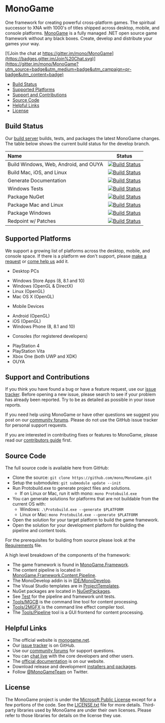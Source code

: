 # MonoGame

One framework for creating powerful cross-platform games.  The spiritual successor to XNA with 1000's of titles shipped across desktop, mobile, and console platforms.  [MonoGame](http://www.monogame.net/) is a fully managed .NET open source game framework without any black boxes.  Create, develop and distribute your games your way.

[![Join the chat at https://gitter.im/mono/MonoGame](https://badges.gitter.im/Join%20Chat.svg)](https://gitter.im/mono/MonoGame?utm_source=badge&utm_medium=badge&utm_campaign=pr-badge&utm_content=badge)

 - [Build Status](#build-status)
 - [Supported Platforms](#supported-platforms)
 - [Support and Contributions](#support-and-contributions)
 - [Source Code](#source-code)
 - [Helpful Links](#helpful-links)
 - [License](#license)
 

## Build Status

Our [build server](http://teamcity.monogame.net/?guest=1) builds, tests, and packages the latest MonoGame changes.  The table below shows the current build status for the develop branch.

| Name  | Status |
|:---|--------|
| Build Windows, Web, Android, and OUYA | [![Build Status](http://teamcity.monogame.net/app/rest/builds/buildType:MonoGame_DevelopWin/statusIcon)](http://teamcity.monogame.net/viewType.html?buildTypeId=MonoGame_DevelopWin&guest=1) |
| Build Mac, iOS, and Linux | [![Build Status](http://teamcity.monogame.net/app/rest/builds/buildType:MonoGame_DevelopMac/statusIcon)](http://teamcity.monogame.net/viewType.html?buildTypeId=MonoGame_DevelopMac&guest=1) |
| Generate Documentation | [![Build Status](http://teamcity.monogame.net/app/rest/builds/buildType:MonoGame_GenerateDocumentation/statusIcon)](http://teamcity.monogame.net/viewType.html?buildTypeId=MonoGame_GenerateDocumentation&guest=1) |
| Windows Tests | [![Build Status](http://teamcity.monogame.net/app/rest/builds/buildType:MonoGame_TestWindows/statusIcon)](http://teamcity.monogame.net/viewType.html?buildTypeId=MonoGame_TestWindows&guest=1) |
| Package NuGet | [![Build Status](http://teamcity.monogame.net/app/rest/builds/buildType:MonoGame_PackageNuGet/statusIcon)](http://teamcity.monogame.net/viewType.html?buildTypeId=MonoGame_PackageNuGet&guest=1) |
| Package Mac and Linux | [![Build Status](http://teamcity.monogame.net/app/rest/builds/buildType:MonoGame_PackageMacAndLinux/statusIcon)](http://teamcity.monogame.net/viewType.html?buildTypeId=MonoGame_PackageMacAndLinux&guest=1) |
| Package Windows | [![Build Status](http://teamcity.monogame.net/app/rest/builds/buildType:MonoGame_PackagingWindows/statusIcon)](http://teamcity.monogame.net/viewType.html?buildTypeId=MonoGame_PackagingWindows&guest=1) |
| Redpoint w/ Patches | [![Build Status](https://jenkins.redpointgames.com.au/buildStatus/icon?job=MonoGame)](https://jenkins.redpointgames.com.au/job/MonoGame) |

## Supported Platforms

We support a growing list of platforms across the desktop, mobile, and console space.  If there is a platform we don't support, please [make a request](https://github.com/mono/MonoGame/issues) or [come help us](CONTRIBUTING.md) add it.

- Desktop PCs
 * Windows Store Apps (8, 8.1 and 10)
 * Windows (OpenGL & DirectX)
 * Linux (OpenGL)
 * Mac OS X (OpenGL)
- Mobile Devices
 * Android (OpenGL)
 * iOS (OpenGL)
 * Windows Phone (8, 8.1 and 10)
- Consoles (for registered developers)
 * PlayStation 4
 * PlayStation Vita
 * Xbox One (both UWP and XDK)
 * OUYA


## Support and Contributions

If you think you have found a bug or have a feature request, use our [issue tracker](https://github.com/mono/MonoGame/issues). Before opening a new issue, please search to see if your problem has already been reported.  Try to be as detailed as possible in your issue reports.

If you need help using MonoGame or have other questions we suggest you post on our [community forums](http://community.monogame.net).  Please do not use the GitHub issue tracker for personal support requests.

If you are interested in contributing fixes or features to MonoGame, please read our [contributors guide](CONTRIBUTING.md) first.


## Source Code

The full source code is available here from GitHub:

 * Clone the source: `git clone https://github.com/mono/MonoGame.git`
 * Setup the submodules: `git submodule update --init`
 * Run Protobuild.exe to generate project files and solutions.
   * If on Linux or Mac, run it with mono: `mono Protobuild.exe`
 * You can generate solutions for platforms that are not buildable from the current OS with: 
   * Windows: `.\Protobuild.exe --generate $PLATFORM`
   * Linux or Mac: `mono Protobuild.exe --generate $PLATFORM`
 * Open the solution for your target platform to build the game framework.
 * Open the solution for your development platform for building the pipeline and content tools.

For the prerequisites for building from source please look at the [Requirements](REQUIREMENTS.md) file.

A high level breakdown of the components of the framework:

 * The game framework is found in [MonoGame.Framework](MonoGame.Framework).
 * The content pipeline is located in [MonoGame.Framework.Content.Pipeline](MonoGame.Framework.Content.Pipeline).
 * The MonoDevelop addin is in [IDE/MonoDevelop](IDE/MonoDevelop).
 * The Visual Studio templates are in [ProjectTemplates](ProjectTemplates).
 * NuGet packages are located in [NuGetPackages](NuGetPackages).
 * See [Test](Test) for the pipeline and framework unit tests.
 * [Tools/MGCB](Tools/MGCB) is the command line tool for content processing.
 * [Tools/2MGFX](Tools/2MGFX) is the command line effect compiler tool.
 * The [Tools/Pipeline](Tools/Pipeline) tool is a GUI frontend for content processing.


## Helpful Links

 * The official website is [monogame.net](http://www.monogame.net).
 * Our [issue tracker](https://github.com/mono/MonoGame/issues) is on GitHub.
 * Use our [community forums](http://community.monogame.net/) for support questions.
 * You can [chat live](https://gitter.im/mono/MonoGame?utm_source=badge&utm_medium=badge&utm_campaign=pr-badge&utm_content=badge) with the core developers and other users.
 * The [official documentation](http://www.monogame.net/documentation/) is on our website.
 * Download release and development [installers and packages](http://www.monogame.net/downloads/).
 * Follow [@MonoGameTeam](https://twitter.com/monogameteam) on Twitter.

## License

The MonoGame project is under the [Microsoft Public License](https://opensource.org/licenses/MS-PL) except for a few portions of the code.  See the [LICENSE.txt](LICENSE.txt) file for more details.  Third-party libraries used by MonoGame are under their own licenses.  Please refer to those libraries for details on the license they use.
